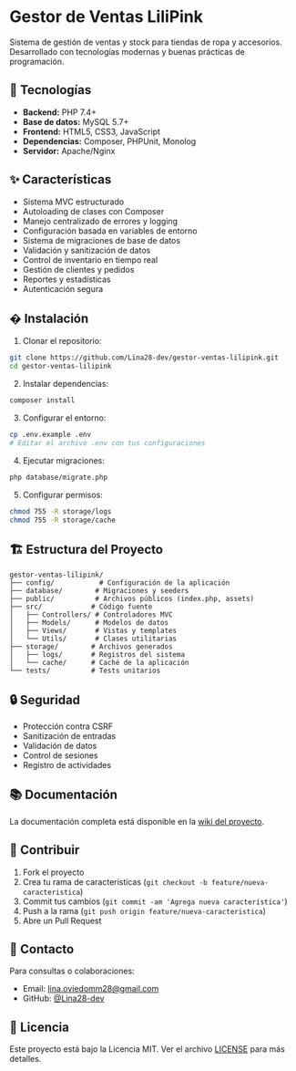 # Gestor de Ventas LiliPink

Sistema de gestión de ventas y stock para tiendas de ropa y accesorios.
Desarrollado con tecnologías modernas y buenas prácticas de programación.

## 🚀 Tecnologías

- **Backend:** PHP 7.4+
- **Base de datos:** MySQL 5.7+
- **Frontend:** HTML5, CSS3, JavaScript
- **Dependencias:** Composer, PHPUnit, Monolog
- **Servidor:** Apache/Nginx

## ✨ Características

- Sistema MVC estructurado
- Autoloading de clases con Composer
- Manejo centralizado de errores y logging
- Configuración basada en variables de entorno
- Sistema de migraciones de base de datos
- Validación y sanitización de datos
- Control de inventario en tiempo real
- Gestión de clientes y pedidos
- Reportes y estadísticas
- Autenticación segura

## � Instalación

1. Clonar el repositorio:
```bash
git clone https://github.com/Lina28-dev/gestor-ventas-lilipink.git
cd gestor-ventas-lilipink
```

2. Instalar dependencias:
```bash
composer install
```

3. Configurar el entorno:
```bash
cp .env.example .env
# Editar el archivo .env con tus configuraciones
```

4. Ejecutar migraciones:
```bash
php database/migrate.php
```

5. Configurar permisos:
```bash
chmod 755 -R storage/logs
chmod 755 -R storage/cache
```

## 🏗️ Estructura del Proyecto

```
gestor-ventas-lilipink/
├── config/           # Configuración de la aplicación
├── database/        # Migraciones y seeders
├── public/          # Archivos públicos (index.php, assets)
├── src/            # Código fuente
│   ├── Controllers/ # Controladores MVC
│   ├── Models/      # Modelos de datos
│   ├── Views/       # Vistas y templates
│   └── Utils/       # Clases utilitarias
├── storage/        # Archivos generados
│   ├── logs/       # Registros del sistema
│   └── cache/      # Caché de la aplicación
└── tests/          # Tests unitarios
```

## 🔒 Seguridad

- Protección contra CSRF
- Sanitización de entradas
- Validación de datos
- Control de sesiones
- Registro de actividades

## 📚 Documentación

La documentación completa está disponible en la [wiki del proyecto](https://github.com/Lina28-dev/gestor-ventas-lilipink/wiki).

## 🤝 Contribuir

1. Fork el proyecto
2. Crea tu rama de características (`git checkout -b feature/nueva-caracteristica`)
3. Commit tus cambios (`git commit -am 'Agrega nueva característica'`)
4. Push a la rama (`git push origin feature/nueva-caracteristica`)
5. Abre un Pull Request

## 📩 Contacto

Para consultas o colaboraciones:
- Email: lina.oviedomm28@gmail.com
- GitHub: [@Lina28-dev](https://github.com/Lina28-dev)

## 📄 Licencia

Este proyecto está bajo la Licencia MIT. Ver el archivo [LICENSE](LICENSE) para más detalles.

